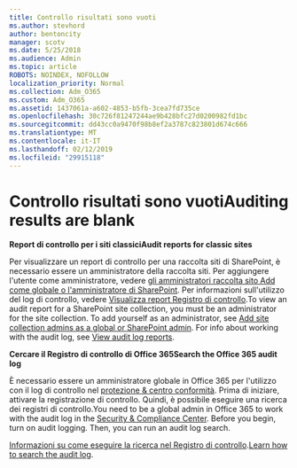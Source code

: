 ```yaml
---
title: Controllo risultati sono vuoti
ms.author: stevhord
author: bentoncity
manager: scotv
ms.date: 5/25/2018
ms.audience: Admin
ms.topic: article
ROBOTS: NOINDEX, NOFOLLOW
localization_priority: Normal
ms.collection: Adm_O365
ms.custom: Adm_O365
ms.assetid: 1437061a-a602-4853-b5fb-3cea7fd735ce
ms.openlocfilehash: 30c726f81247244ae9b428bfc27d0200982fd1bc
ms.sourcegitcommit: dd43cc0a9470f98b8ef2a3787c823801d674c666
ms.translationtype: MT
ms.contentlocale: it-IT
ms.lasthandoff: 02/12/2019
ms.locfileid: "29915118"
---
```

# <a name="auditing-results-are-blank"></a><span data-ttu-id="3d757-102">Controllo risultati sono vuoti</span><span class="sxs-lookup"><span data-stu-id="3d757-102">Auditing results are blank</span></span>

 <span data-ttu-id="3d757-103">**Report di controllo per i siti classici**</span><span class="sxs-lookup"><span data-stu-id="3d757-103">**Audit reports for classic sites**</span></span>
  
<span data-ttu-id="3d757-p101">Per visualizzare un report di controllo per una raccolta siti di SharePoint, è necessario essere un amministratore della raccolta siti. Per aggiungere l'utente come amministratore, vedere [gli amministratori raccolta sito Add come globale o l'amministratore di SharePoint](https://go.microsoft.com/fwlink/?linkid=869390). Per informazioni sull'utilizzo del log di controllo, vedere [Visualizza report Registro di controllo](https://go.microsoft.com/fwlink/?linkid=395237).</span><span class="sxs-lookup"><span data-stu-id="3d757-p101">To view an audit report for a SharePoint site collection, you must be an administrator for the site collection. To add yourself as an administrator, see [Add site collection admins as a global or SharePoint admin](https://go.microsoft.com/fwlink/?linkid=869390). For info about working with the audit log, see [View audit log reports](https://go.microsoft.com/fwlink/?linkid=395237).</span></span> 
  
 <span data-ttu-id="3d757-106">**Cercare il Registro di controllo di Office 365**</span><span class="sxs-lookup"><span data-stu-id="3d757-106">**Search the Office 365 audit log**</span></span>
  
<span data-ttu-id="3d757-p102">È necessario essere un amministratore globale in Office 365 per l'utilizzo con il log di controllo nel [protezione &amp; centro conformità](https://protection.office.com). Prima di iniziare, attivare la registrazione di controllo. Quindi, è possibile eseguire una ricerca dei registri di controllo.</span><span class="sxs-lookup"><span data-stu-id="3d757-p102">You need to be a global admin in Office 365 to work with the audit log in the [Security &amp; Compliance Center](https://protection.office.com). Before you begin, turn on audit logging. Then, you can run an audit log search.</span></span> 
  
<span data-ttu-id="3d757-110">[Informazioni su come eseguire la ricerca nel Registro di controllo](https://go.microsoft.com/fwlink/?linkid=708432).</span><span class="sxs-lookup"><span data-stu-id="3d757-110">[Learn how to search the audit log](https://go.microsoft.com/fwlink/?linkid=708432).</span></span>
  


